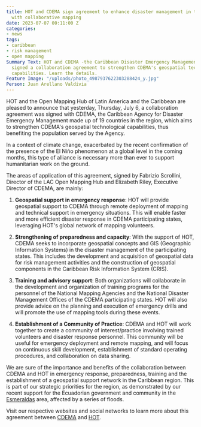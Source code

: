 ```yaml
---
title: HOT and CDEMA sign agreement to enhance disaster management in the Caribbean
  with collaborative mapping
date: 2023-07-07 00:11:00 Z
categories:
- news
tags:
- caribbean
- risk management
- open mapping
Summary Text: HOT and CDEMA -the Caribbean Disaster Emergency Management Agency- have
  signed a collaboration agreement to strengthen CDEMA's geospatial technological
  capabilities. Learn the details.
Feature Image: "/uploads/photo_4987937622303288424_y.jpg"
Person: Juan Arellano Valdivia
---
```


HOT and the Open Mapping Hub of Latin America and the Caribbean are pleased to announce that yesterday, Thursday, July 6, a collaboration agreement was signed with CDEMA, the Caribbean Agency for Disaster Emergency Management made up of 19 countries in the region, which aims to strengthen CDEMA's geospatial technological capabilities, thus benefiting the population served by the Agency.

In a context of climate change, exacerbated by the recent confirmation of the presence of the El Niño phenomenon at a global level in the coming months, this type of alliance is necessary more than ever to support humanitarian work on the ground.

The areas of application of this agreement, signed by Fabrizio Scrollini, Director of the LAC Open Mapping Hub and Elizabeth Riley, Executive Director of CDEMA, are mainly:

1. **Geospatial support in emergency response**: HOT will provide geospatial support to CDEMA through remote deployment of mapping and technical support in emergency situations. This will enable faster and more efficient disaster response in CDEMA participating states, leveraging HOT's global network of mapping volunteers.

2. **Strengthening of preparedness and capacity**: With the support of HOT, CDEMA seeks to incorporate geospatial concepts and GIS (Geographic Information Systems) in the disaster management of the participating states. This includes the development and acquisition of geospatial data for risk management activities and the construction of geospatial components in the Caribbean Risk Information System (CRIS).

3. **Training and advisory support**: Both organizations will collaborate in the development and organization of training programs for the personnel of the National Mapping Agencies and the National Disaster Management Offices of the CDEMA participating states. HOT will also provide advice on the planning and execution of emergency drills and will promote the use of mapping tools during these events.

4. **Establishment of a Community of Practice**: CDEMA and HOT will work together to create a community of interest/practice involving trained volunteers and disaster response personnel. This community will be useful for emergency deployment and remote mapping, and will focus on continuous skill development, establishment of standard operating procedures, and collaboration on data sharing.

We are sure of the importance and benefits of the collaboration between CDEMA and HOT in emergency response, preparedness, training and the establishment of a geospatial support network in the Caribbean region. This is part of our strategic priorities for the region, as demonstrated by our recent support for the Ecuadorian government and community in the [Esmeraldas](https://twitter.com/hotosm/status/1674086162045050881) area, affected by a series of floods.

Visit our respective websites and social networks to learn more about this agreement between [CDEMA](https://www.cdema.org/) and [HOT](https://www.hotosm.org/).